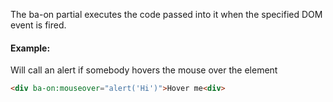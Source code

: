 

The ba-on partial executes the code passed into it when the specified DOM event is fired.


#### Example:

Will call an alert if somebody hovers the mouse over the element


```html
<div ba-on:mouseover="alert('Hi')">Hover me<div>
```
